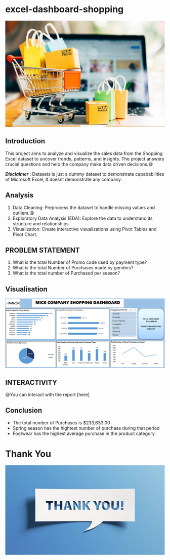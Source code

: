 # excel-dashboard-shopping

![](shopping_pic.jpg)


## Introduction
This project aims to analyze and visualize the sales data from the Shopping Excel dataset to uncover trends, patterns, and insights.
The project answers crucial questions and help the company make data driven decisions.😄

**_Disclaimer_** : Datasets is just a dummy dataset to demonstrate capababilities of Microsoft Excel, It doesnt demonstrate any company. 

## Analysis
1. Data Cleaning: Preprocess the dataset to handle missing values and outliers.😫
2. Exploratory Data Analysis (EDA): Explore the data to understand its structure and relationships.
3. Visualization: Create interactive visualizations using Pivot Tables and Pivot Chart.

## PROBLEM STATEMENT
1.	What is the total Number of Promo code used by payment type?
2.	What is the total Number of Purchases made by genders?
3.	What is the total number of Purchased per season?

## Visualisation
![](shopping_dashboard.png) 

## INTERACTIVITY 
😃You can interact with the report [here]

## Conclusion

-  The total number of Purchases is $233,633.00
-  Spring season has the hightest number of purchase during that period
-  Footwear has the highest average purchase in the product category.

# Thank You
![](thank_you.jpg)
